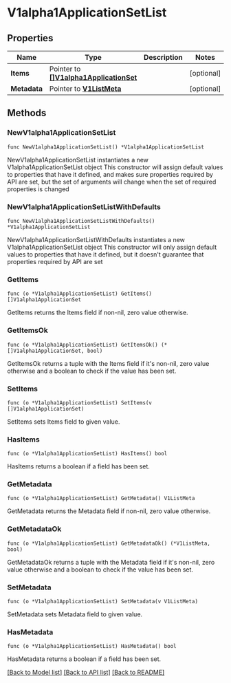 # V1alpha1ApplicationSetList

## Properties

Name | Type | Description | Notes
------------ | ------------- | ------------- | -------------
**Items** | Pointer to [**[]V1alpha1ApplicationSet**](V1alpha1ApplicationSet.md) |  | [optional] 
**Metadata** | Pointer to [**V1ListMeta**](V1ListMeta.md) |  | [optional] 

## Methods

### NewV1alpha1ApplicationSetList

`func NewV1alpha1ApplicationSetList() *V1alpha1ApplicationSetList`

NewV1alpha1ApplicationSetList instantiates a new V1alpha1ApplicationSetList object
This constructor will assign default values to properties that have it defined,
and makes sure properties required by API are set, but the set of arguments
will change when the set of required properties is changed

### NewV1alpha1ApplicationSetListWithDefaults

`func NewV1alpha1ApplicationSetListWithDefaults() *V1alpha1ApplicationSetList`

NewV1alpha1ApplicationSetListWithDefaults instantiates a new V1alpha1ApplicationSetList object
This constructor will only assign default values to properties that have it defined,
but it doesn't guarantee that properties required by API are set

### GetItems

`func (o *V1alpha1ApplicationSetList) GetItems() []V1alpha1ApplicationSet`

GetItems returns the Items field if non-nil, zero value otherwise.

### GetItemsOk

`func (o *V1alpha1ApplicationSetList) GetItemsOk() (*[]V1alpha1ApplicationSet, bool)`

GetItemsOk returns a tuple with the Items field if it's non-nil, zero value otherwise
and a boolean to check if the value has been set.

### SetItems

`func (o *V1alpha1ApplicationSetList) SetItems(v []V1alpha1ApplicationSet)`

SetItems sets Items field to given value.

### HasItems

`func (o *V1alpha1ApplicationSetList) HasItems() bool`

HasItems returns a boolean if a field has been set.

### GetMetadata

`func (o *V1alpha1ApplicationSetList) GetMetadata() V1ListMeta`

GetMetadata returns the Metadata field if non-nil, zero value otherwise.

### GetMetadataOk

`func (o *V1alpha1ApplicationSetList) GetMetadataOk() (*V1ListMeta, bool)`

GetMetadataOk returns a tuple with the Metadata field if it's non-nil, zero value otherwise
and a boolean to check if the value has been set.

### SetMetadata

`func (o *V1alpha1ApplicationSetList) SetMetadata(v V1ListMeta)`

SetMetadata sets Metadata field to given value.

### HasMetadata

`func (o *V1alpha1ApplicationSetList) HasMetadata() bool`

HasMetadata returns a boolean if a field has been set.


[[Back to Model list]](../README.md#documentation-for-models) [[Back to API list]](../README.md#documentation-for-api-endpoints) [[Back to README]](../README.md)


